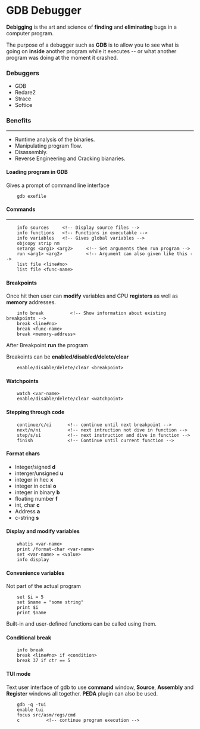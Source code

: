 # GDB Debugger

**Debigging** is the art and science of **finding** and **eliminating** bugs in a computer program.

The purpose of a debugger such as **GDB** is to allow you to see what is going on **inside** another program while it executes -- or what another program was doing at the moment it crashed.

### Debuggers

- GDB
- Redare2
- Strace
- Softice

### Benefits
---

- Runtime analysis of the binaries.
- Manipulating program flow.
- Disassembly.
- Reverse Engineering and Cracking bianaries.

#### Loading program in GDB

Gives a prompt of command line interface

```
    gdb exefile
```

#### Commands
---

```
    info sources     <!-- Display source files -->   
    info functions   <!-- Functions in executable -->   
    info variables   <!-- Gives global variables -->   
    objcopy strip nm
    setargs <arg1> <arg2>     <!-- Set arguments then run program -->
    run <arg1> <arg2>         <!-- Argument can also given like this -->
    list file <line#no>
    list file <func-name>
```

#### Breakpoints

Once hit then user can **modify** variables and CPU **registers** as well as **memory** addresses.

```
    info break          <!-- Show information about existing breakpoints -->
    break <line#no>
    break <func-name>
    break <memory-address>
```

After Breakpoint **run** the program 

Breakoints can be **enabled/disabled/delete/clear**
```
    enable/disable/delete/clear <breakpoint>
```

#### Watchpoints

```
    watch <var-name>
    enable/disable/delete/clear <watchpoint>
```

#### Stepping through code 

```
    continue/c/ci      <!-- continue until next breakpoint -->
    next/n/ni          <!-- next intruction not dive in function -->
    step/s/si          <!-- next instruction and dive in function -->
    finish             <!-- Continue until current function -->
```

#### Format chars

- Integer/signed **d**
- interger/unsigned **u**
- integer in hec **x**
- integer in octal **o**
- integer in binary **b**
- floating number **f**
- int, char **c**
- Address **a**
- c-string **s**

#### Display and modify variables


```
    whatis <var-name>
    print /format-char <var-name>
    set <var-name> = <value>
    info display
```

#### Convenience variables

Not part of the actual program 

```
    set $i = 5
    set $name = "some string"
    print $i
    print $name
```

Built-in and user-defined functions can be called using them.

#### Conditional break

```
    info break 
    break <line#no> if <condition>
    break 37 if ctr == 5
```

#### TUI mode 

Text user interface of gdb to use **command** window, **Source**, **Assembly** and **Register** windows all together. **PEDA** plugin can also be used.

```
    gdb -q -tui
    enable tui
    focus src/asm/regs/cmd
    c          <!-- continue program execution -->
```